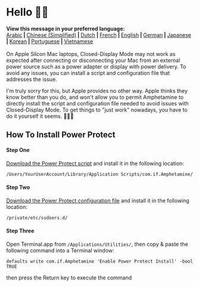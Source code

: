 



# Hello 👋🏼

<b>View this message in your preferred language:</b><BR><a href="https://x74353.github.io/Amphetamine-Power-Protect/Localized/PowerProtectInstall_Arabic.html">Arabic</a><b> | </b><a href="https://x74353.github.io/Amphetamine-Power-Protect/Localized/PowerProtectInstall_ChineseSimplified.html">Chinese (Simplified)<a><b> | </b><a href="https://x74353.github.io/Amphetamine-Power-Protect/Localized/PowerProtectInstall_Dutch.html">Dutch</a><b> | </b><a href="https://x74353.github.io/Amphetamine-Power-Protect/Localized/PowerProtectInstall_French.html">French</a><b> | </b><a href="https://x74353.github.io/Amphetamine-Power-Protect/">English</a><b> | </b><a href="https://x74353.github.io/Amphetamine-Power-Protect/Localized/PowerProtectInstall_German.html">German</a><b> | </b><a href="https://x74353.github.io/Amphetamine-Power-Protect/Localized/PowerProtectInstall_Japanese.html">Japanese</a><b> | </b><a href="https://x74353.github.io/Amphetamine-Power-Protect/Localized/PowerProtectInstall_Korean.html">Korean</a><b> | </b><a href="https://x74353.github.io/Amphetamine-Power-Protect/Localized/PowerProtectInstall_Portuguese.html">Portuguese</a><b> | </b><a href="https://x74353.github.io/Amphetamine-Power-Protect/Localized/PowerProtectInstall_Vietnamese.html">Vietnamese</a>
<br><br>
On Apple Silcon Mac laptops, Closed-Display Mode may not work as expected after connecting or disconnecting your Mac from an external power source such as a power adapter or display with power delivery. To avoid any issues, you can install a script and configuration file that addresses the issue. 

I'm truly sorry for this, but Apple provides no other way. Apple thinks they know better than you do, and won't allow you to permit Amphetamine to directly install the script and configuration file needed to avoid issues with Closed-Display Mode. To get things to "just work" nowadays, you have to do it yourself it seems. 🔨💪🏼




## How To Install Power Protect

<h4>Step One</h4>
<a href="https://raw.githubusercontent.com/x74353/Amphetamine/master/Files/PowerProtect_Script.zip">Download the Power Protect script</a> and install it in the following location:<br>

```
/Users/YourUserAccount/Library/Application Scripts/com.if.Amphetamine/
```

<h4>Step Two</h4>

<a href="https://raw.githubusercontent.com/x74353/Amphetamine/master/Files/PowerProtect_Configuration.zip">Download the Power Protect configuration file</a> and install it in the following location:

```
/private/etc/sudoers.d/
```

<h4>Step Three</h4>

Open Terminal.app from ```/Applications/Utilities/```, then copy & paste the following command into a Terminal window:

```
defaults write com.if.Amphetamine 'Enable Power Protect Install' -bool TRUE
```

then press the Return key to execute the command



